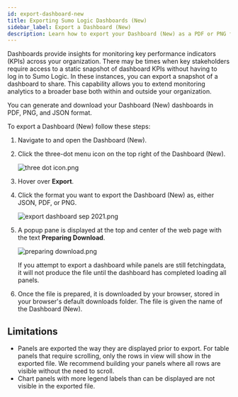 ```yaml
---
id: export-dashboard-new
title: Exporting Sumo Logic Dashboards (New)
sidebar_label: Export a Dashboard (New)
description: Learn how to export your Dashboard (New) as a PDF or PNG file.
---
```


Dashboards provide insights for monitoring key performance indicators (KPIs) across your organization. There may be times when key stakeholders require access to a static snapshot of dashboard KPIs without having to log in to Sumo Logic. In these instances, you can export a snapshot of a dashboard to share. This capability allows you to extend monitoring analytics to a broader base both within and outside your organization.

You can generate and download your Dashboard (New) dashboards in PDF, PNG, and JSON format.

To export a Dashboard (New) follow these steps:

1. Navigate to and open the Dashboard (New).
1. Click the three-dot menu icon on the top right of the Dashboard (New).

    ![three dot icon.png](/img/dashboards-new/export-dashboard-new/three-dot-icon.png)

1. Hover over **Export**.
1. Click the format you want to export the Dashboard (New) as, either JSON, PDF, or PNG.

    ![export dashboard sep 2021.png](/img/dashboards-new/export-dashboard-new/export-dashboard.png)

1. A popup pane is displayed at the top and center of the web page with the text **Preparing Download**. 

    ![preparing download.png](/img/dashboards-new/export-dashboard-new/preparing-download.png)

    If you attempt to export a dashboard while panels are still fetchingdata, it will not produce the file until the dashboard has completed loading all panels.

1. Once the file is prepared, it is downloaded by your browser, stored in your browser's default downloads folder. The file is given the name of the Dashboard (New).

## Limitations

* Panels are exported the way they are displayed prior to export. For table panels that require scrolling, only the rows in view will show in the exported file. We recommend building your panels where all rows are visible without the need to scroll. 
* Chart panels with more legend labels than can be displayed are not visible in the exported file.
